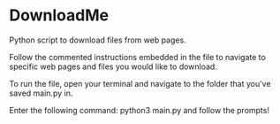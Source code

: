 # DownloadMe
Python script to download files from web pages.

Follow the commented instructions embedded in the file to navigate to specific web pages and files you would like to download.

To run the file, open your terminal and navigate to the folder that you've saved main.py in.

Enter the following command: python3 main.py and follow the prompts!
